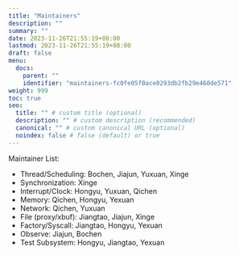 ```yaml
---
title: "Maintainers"
description: ""
summary: ""
date: 2023-11-26T21:55:19+08:00
lastmod: 2023-11-26T21:55:19+08:00
draft: false
menu:
  docs:
    parent: ""
    identifier: "maintainers-fc0fe05f0ace0293db2fb29e460de571"
weight: 999
toc: true
seo:
  title: "" # custom title (optional)
  description: "" # custom description (recommended)
  canonical: "" # custom canonical URL (optional)
  noindex: false # false (default) or true
---
```


Maintainer List:
- Thread/Scheduling: Bochen, Jiajun, Yuxuan, Xinge
- Synchronization: Xinge
- Interrupt/Clock: Hongyu, Yuxuan, Qichen
- Memory: Qichen, Hongyu, Yexuan
- Network: Qichen, Yuxuan
- File (proxy/xbuf): Jiangtao, Jiajun, Xinge
- Factory/Syscall: Jiangtao, Hongyu, Yexuan
- Observe: Jiajun, Bochen
- Test Subsystem: Hongyu, Jiangtao, Yexuan
